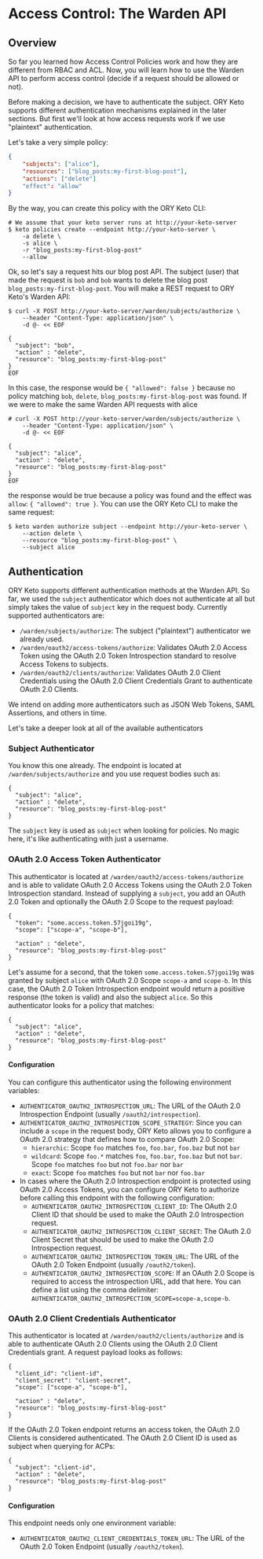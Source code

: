 # Access Control: The Warden API

<!-- toc -->

## Overview

So far you learned how Access Control Policies work and how they are different
from RBAC and ACL. Now, you will learn how to use the Warden API to perform
access control (decide if a request should be allowed or not).

Before making a decision, we have to authenticate the subject. ORY Keto supports
different authentication mechanisms explained in the later sections. But first
we'll look at how access requests work if we use "plaintext" authentication.

Let's take a very simple policy:

```json
{
    "subjects": ["alice"],
    "resources": ["blog_posts:my-first-blog-post"],
    "actions": ["delete"]
    "effect": "allow"
}
```

By the way, you can create this policy with the ORY Keto CLI:

```
# We assume that your keto server runs at http://your-keto-server
$ keto policies create --endpoint http://your-keto-server \
    -a delete \
    -s alice \
    -r "blog_posts:my-first-blog-post"
    --allow
```

Ok, so let's say a request hits our blog post API. The subject (user) that made
the request is `bob` and `bob` wants to delete the blog post
`blog_posts:my-first-blog-post`. You will make a REST request to ORY Keto's
Warden API:

```
$ curl -X POST http://your-keto-server/warden/subjects/authorize \
    --header "Content-Type: application/json" \
    -d @- << EOF

{
  "subject": "bob",
  "action" : "delete",
  "resource": "blog_posts:my-first-blog-post"
}
EOF
```

In this case, the response would be `{ "allowed": false }` because no policy
matching `bob`, `delete`, `blog_posts:my-first-blog-post` was found. If we were
to make the same Warden API requests with alice

```
# curl -X POST http://your-keto-server/warden/subjects/authorize \
    --header "Content-Type: application/json" \
    -d @- << EOF

{
  "subject": "alice",
  "action" : "delete",
  "resource": "blog_posts:my-first-blog-post"
}
EOF
```

the response would be true because a policy was found and the effect was
`allow`: `{ "allowed": true }`. You can use the ORY Keto CLI to make the same
request:

```
$ keto warden authorize subject --endpoint http://your-keto-server \
    --action delete \
    --resource "blog_posts:my-first-blog-post" \
    --subject alice
```

## Authentication

ORY Keto supports different authentication methods at the Warden API. So far, we
used the `subject` authenticator which does not authenticate at all but simply
takes the value of `subject` key in the request body. Currently supported
authenticators are:

- `/warden/subjects/authorize`: The subject ("plaintext") authenticator we
  already used.
- `/warden/oauth2/access-tokens/authorize`: Validates OAuth 2.0 Access Token
  using the OAuth 2.0 Token Introspection standard to resolve Access Tokens to
  subjects.
- `/warden/oauth2/clients/authorize`: Validates OAuth 2.0 Client Credentials
  using the OAuth 2.0 Client Credentials Grant to authenticate OAuth 2.0
  Clients.

We intend on adding more authenticators such as JSON Web Tokens, SAML
Assertions, and others in time.

Let's take a deeper look at all of the available authenticators

### Subject Authenticator

You know this one already. The endpoint is located at
`/warden/subjects/authorize` and you use request bodies such as:

```
{
  "subject": "alice",
  "action" : "delete",
  "resource": "blog_posts:my-first-blog-post"
}
```

The `subject` key is used as `subject` when looking for policies. No magic here,
it's like authenticating with just a username.

### OAuth 2.0 Access Token Authenticator

This authenticator is located at `/warden/oauth2/access-tokens/authorize` and is
able to validate OAuth 2.0 Access Tokens using the OAuth 2.0 Token Introspection
standard. Instead of supplying a `subject`, you add an OAuth 2.0 Token and
optionally the OAuth 2.0 Scope to the request payload:

```
{
  "token": "some.access.token.57jgoi19g",
  "scope": ["scope-a", "scope-b"],

  "action" : "delete",
  "resource": "blog_posts:my-first-blog-post"
}
```

Let's assume for a second, that the token `some.access.token.57jgoi19g` was
granted by subject `alice` with OAuth 2.0 Scope `scope-a` and `scope-b`. In this
case, the OAuth 2.0 Token Introspection endpoint would return a positive
response (the token is valid) and also the subject `alice`. So this
authenticator looks for a policy that matches:

```
{
  "subject": "alice",
  "action" : "delete",
  "resource": "blog_posts:my-first-blog-post"
}
```

#### Configuration

You can configure this authenticator using the following environment variables:

- `AUTHENTICATOR_OAUTH2_INTROSPECTION_URL`: The URL of the OAuth 2.0
  Introspection Endpoint (usually `/oauth2/introspection`).
- `AUTHENTICATOR_OAUTH2_INTROSPECTION_SCOPE_STRATEGY`: Since you can include a
  `scope` in the request body, ORY Keto allows you to configure a OAuth 2.0
  strategy that defines how to compare OAuth 2.0 Scope:
  - `hierarchic`: Scope `foo` matches `foo`, `foo.bar`, `foo.baz` but not `bar`
  - `wildcard`: Scope `foo.*` matches `foo`, `foo.bar`, `foo.baz` but not `bar`.
    Scope `foo` matches `foo` but not `foo.bar` nor `bar`
  - `exact`: Scope `foo` matches `foo` but not `bar` nor `foo.bar`
- In cases where the OAuth 2.0 Introspection endpoint is protected using OAuth
  2.0 Access Tokens, you can configure ORY Keto to authorize before calling this
  endpoint with the following configuration:
  - `AUTHENTICATOR_OAUTH2_INTROSPECTION_CLIENT_ID`: The OAuth 2.0 Client ID that
    should be used to make the OAuth 2.0 Introspection request.
  - `AUTHENTICATOR_OAUTH2_INTROSPECTION_CLIENT_SECRET`: The OAuth 2.0 Client
    Secret that should be used to make the OAuth 2.0 Introspection request.
  - `AUTHENTICATOR_OAUTH2_INTROSPECTION_TOKEN_URL`: The URL of the OAuth 2.0
    Token Endpoint (usually `/oauth2/token`).
  - `AUTHENTICATOR_OAUTH2_INTROSPECTION_SCOPE`: If an OAuth 2.0 Scope is
    required to access the introspection URL, add that here. You can define a
    list using the comma delimiter:
    `AUTHENTICATOR_OAUTH2_INTROSPECTION_SCOPE=scope-a,scope-b`.

### OAuth 2.0 Client Credentials Authenticator

This authenticator is located at `/warden/oauth2/clients/authorize` and is able
to authenticate OAuth 2.0 Clients using the OAuth 2.0 Client Credentials grant.
A request payload looks as follows:

```
{
  "client_id": "client-id",
  "client_secret": "client-secret",
  "scope": ["scope-a", "scope-b"],

  "action" : "delete",
  "resource": "blog_posts:my-first-blog-post"
}
```

If the OAuth 2.0 Token endpoint returns an access token, the OAuth 2.0 Clients
is considered authenticated. The OAuth 2.0 Client ID is used as subject when
querying for ACPs:

```
{
  "subject": "client-id",
  "action" : "delete",
  "resource": "blog_posts:my-first-blog-post"
}
```

#### Configuration

This endpoint needs only one environment variable:

- `AUTHENTICATOR_OAUTH2_CLIENT_CREDENTIALS_TOKEN_URL`: The URL of the OAuth 2.0
  Token Endpoint (usually `/oauth2/token`).
